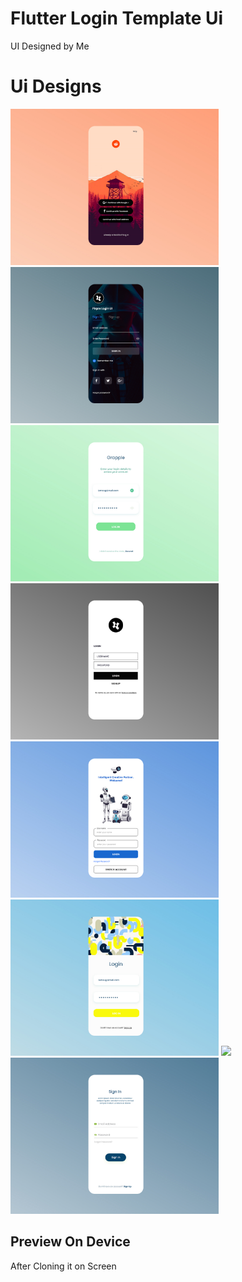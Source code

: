 # Flutter Login Template Ui

UI Designed by Me

# Ui Designs

<img src="assets/ui/Reddit_login_ui.jpg" height="250em" /> <img src="assets/ui/Pirple_login_ui.jpg" height="250em" />
<img src="assets/ui/Grapple_login_ui.jpg" height="250em" /> <img src="assets/ui/Black&White_login_ui.jpg" height="250em" />
<img src="assets/ui/Link_login_ui.jpg" height="250em" /> <img src="assets/ui/Patterns_login_ui.jpg" height="250em" />
<img src="assets/ui/Lighthouse_login_ui" height="250em" /> <img src="assets/ui/Login_ui.jpg" height="250em" />

## Preview On Device

After Cloning it on Screen
